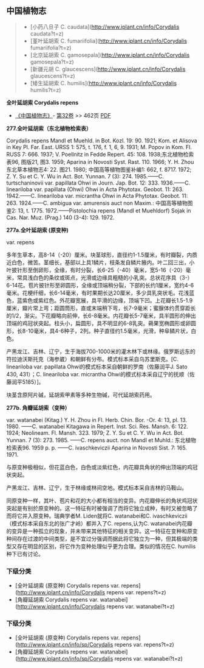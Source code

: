 

## 中国植物志

> * [小药八旦子  C.  caudata](http://www.iplant.cn/info/Corydalis caudata?t=z)
> * [堇叶延胡索  C.  fumariifolia](http://www.iplant.cn/info/Corydalis fumariifolia?t=z)
> * [北京延胡索  C.  gamosepala](http://www.iplant.cn/info/Corydalis gamosepala?t=z)
> * [新疆元胡  C.  glaucescens](http://www.iplant.cn/info/Corydalis glaucescens?t=z)
> * [矮生延胡索  C.  humilis](http://www.iplant.cn/info/Corydalis humilis?t=z)


**全叶延胡索 Corydalis repens**

* [《中国植物志》](http://www.iplant.cn/frps)- [第32卷](http://www.iplant.cn/frps/vol/32) >> 462页 [PDF](http://www.iplant.cn/frps/pdf/32/462b.pdf)


**277.全叶延胡索（东北植物检索表）**

Corydalis repens Mandl et Muehld. in Bot. Kozl. 19: 90. 1921; Kom. et Alisova in Key Pl. Far. East. URSS 1: 575, t. 176, f. 1, 6, 9. 1931; M. Popov in Kom. Fl. RUSS 7: 666. 1937; V. Poellnitz in Fedde Repert. 45: 108. 1938;东北植物检索表96, 图版21, 图3. 1959; Aparina in Novosti Syst. Rast. 110. 1966; Y. H. Zhou东北草本植物志4: 22. 图21. 1980; 中国高等植物图鉴补编1: 662, f. 8717. 1972; Z. Y. Su et C. Y. Wu in Act. Bot. Yunnan. 7 (3): 274. 1985.——C. turtschaninovii var. papillata Ohwi in Journ. Jap. Bot. 12: 333. 1936.——C. lineariloba var. papillata (Ohwi) Ohwi in Acta Phytotax. Geobot. 11: 263. 1942.——C. lineariloba var. micrantha Ohwi in Acta Phytotax. Geobot. 11: 263. 1924.——C. ambigua var. amurensis auct non Maxim.: 中国高等植物图鉴2: 13, t. 1775. 1972.——Pistolochia repens (Mandl et Muehldorf) Sojak in Cas. Nar. Muz. (Prag.) 140 (3-4): 129. 1972.

**277a.全叶延胡索 (原变种)**

var. repens

多年生草本，高8-14（-20）厘米。块茎球形，直径约1-1.5厘米，有时瓣裂，内质近白色，微苦。茎细长，基部以上具1鳞片，枝条发自鳞片腋内。叶二回三出，小叶披针形至倒卵形，全缘，有时分裂，长6-25（-40）毫米，宽5-16（-20）毫米，常具浅白色的条纹或斑点，光滑或边缘具粗糙的小乳突。总状花序具（3-）6-14花。苞片披针形至卵圆形，全缘或顶端稍分裂，下部的长约1厘米，宽约4-6毫米。花梗纤细，长6-14毫米，有时果期长达20厘米，多少具乳突状毛。花浅蓝色，蓝紫色或紫红色。外花瓣宽展，具平滑的边缘，顶端下凹。上花瓣长1.5-1.9厘米，瓣片常上弯；距圆筒形，直或末端稍下弯，长7-9毫米；蜜腺体约贯穿距长的1/2，渐尖。下花瓣略向前伸，长6-8毫米。内花瓣长5-7毫米，具半圆形的伸出顶端的鸡冠状突起。柱头小，扁圆形，具不明显的6-8乳突。蒴果宽椭圆形或卵圆形，长8-10毫米，具4-6种子，2列。种子直径约1.5毫米，光滑，种阜鳞片状，白色。

产黑龙江、吉林、辽宁，生于海拔700-1000米的灌木林下或林缘。俄罗斯远东的符拉迪沃斯托克（海参崴）和朝鲜有分布。模式标本采自乌苏里斯克。[C. lineariloba var. papillata Ohwi的模式标本采自朝鲜的罗南（佐藤润平J. Sato 430, 431）；C. lineariloba var. micrantha Ohwi的模式标本采自辽宁的抚顺（佐藤润平5185）]。

块茎含原阿片碱，延胡索甲素等多种生物碱，可代延胡索药用。

**277b. 角瓣延胡索（变种）**

var. watanabei (Kitag.) Y. H. Zhou in Fl. Herb. Chin. Bor. -Or. 4: 13, pl. 13. 1980. ——C. watanabei Kitagawa in Repert. Inst. Sci. Res. Mansh. 6: 122. 1924; Neolineam. Fl. Mansh. 323. 1979; Z. Y. Su et C. Y. Wu in Act. Bot. Yunnan. 7 (3): 273. 1985. ——C. repens auct. non Mandl et Muhld.: 东北植物检索表96. 1959 p. p. ——C. ivaschkeviczii Aparina in Novosti Sist. 7: 165. 1971.

与原变种极相似，但花蓝白色，白色或淡紫红色，内花瓣具角状的伸出顶端的鸡冠状突起。

产黑龙江、吉林、辽宁，生于林缘或林间空地。模式标本采自吉林的马鞍山。

同原变种一样，其叶、苞片和花的大小都有相当的变异。内花瓣伸长的角状鸡冠状突起是有别於原变种的。这一特征有时被强调了而将它独立成种，有时又被忽略了而将它并入原变种。瑞典学者M. Liden就将C. watanabei和C. ivaschkeviczii（模式标本采自东北的张广才岭）都并入了C. repens,认为C. watanabei内花瓣的变异是一种孤立的现象，并未带来其他特征的相关变异。这一特征在变种和原变种间存在过渡的中间类型，是不宜过分强调而据此将它独立为一种，但其极端的类型又存在明显的区别，将它作为变种处理似乎更为合理。类似的情况在C. humilis种下已有讨论。

### 下级分类
* [全叶延胡索 (原变种)  Corydalis repens var. repens](http://www.iplant.cn/info/Corydalis repens var. repens?t=z)
* [角瓣延胡索  Corydalis repens var. watanabei](http://www.iplant.cn/info/Corydalis repens var. watanabei?t=z)

### 下级分类
* [全叶延胡索 (原变种)  Corydalis repens var. repens](http://www.iplant.cn/info/sp/Corydalis repens var. repens?t=z)
* [角瓣延胡索  Corydalis repens var. watanabei](http://www.iplant.cn/info/sp/Corydalis repens var. watanabei?t=z)
